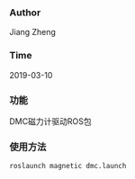 ### Author
Jiang Zheng
### Time
2019-03-10
### 功能
DMC磁力计驱动ROS包
### 使用方法
```
roslaunch magnetic dmc.launch 
```
